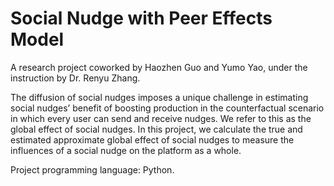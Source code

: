 # Social Nudge with Peer Effects Model
A research project coworked by Haozhen Guo and Yumo Yao, under the instruction by Dr. Renyu Zhang.

The diffusion of social nudges imposes a unique challenge in estimating social nudges’ benefit of boosting production in the counterfactual scenario in which every user can send and receive nudges. We refer to this as the global effect of social nudges. In this project, we calculate the true and estimated approximate global effect of social nudges to measure the influences of a social nudge on the platform as a whole.

Project programming language: Python.
